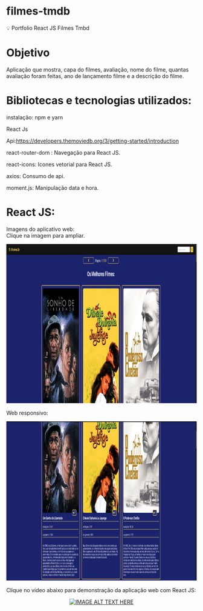 # filmes-tmdb
:bulb: Portfolio React JS Filmes Tmbd

# Objetivo

Aplicação que mostra, capa do filmes, avaliação, nome do filme, quantas avaliação foram feitas, ano de lançamento filme e a descrição do filme.

# Bibliotecas e tecnologias utilizados:

instalação: npm e yarn

React Js

Api:https://developers.themoviedb.org/3/getting-started/introduction

react-router-dom : Navegação para React JS.

react-icons: Icones vetorial para React JS.

axios: Consumo de api.

moment.js: Manipulação data e hora.

# React JS:

Imagens do aplicativo web:<br/>
Clique na imagem para ampliar.
<p align='center'>
  <img height="420" src='ReadmeImages/web1.png'>
</p>

  Web responsivo:
<p align='center'>
  <img  height="420" src='ReadmeImages/web2.png'>
</p>

Clique no video abaixo para demonstração da aplicação web com React JS:
<p align='center'>
<a href="http://www.youtube.com/watch?feature=player_embedded&v=eIir-Ld5w7I
" target="_blank"><img src="http://img.youtube.com/vi/eIir-Ld5w7I/0.jpg" 
alt="IMAGE ALT TEXT HERE" width="640" height="480" /></a>
</p>  

<!-- <a href="http://www.youtube.com/watch?feature=player_embedded&v=YOUTUBE_VIDEO_ID_HERE
" target="_blank"><img src="http://img.youtube.com/vi/YOUTUBE_VIDEO_ID_HERE/0.jpg" 
alt="IMAGE ALT TEXT HERE" width="240" height="180" border="10" /></a> -->
